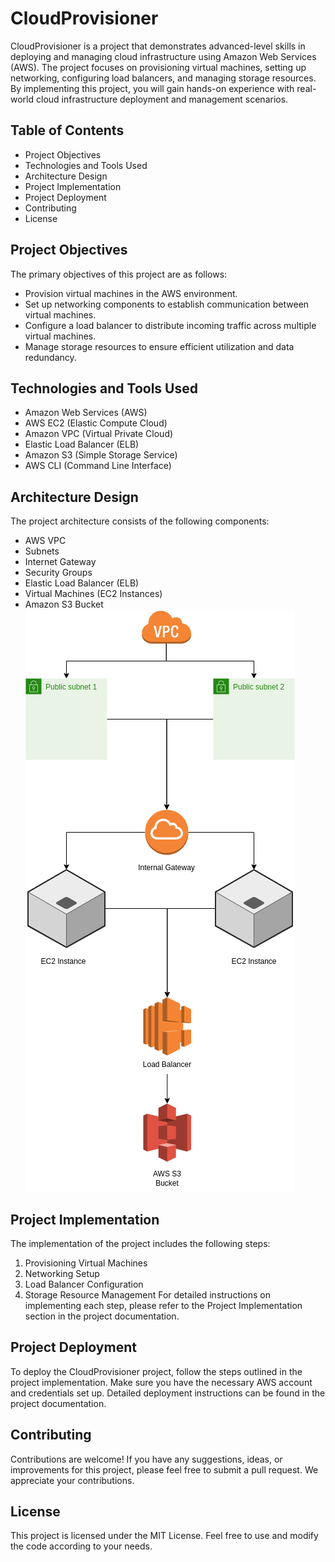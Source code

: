 # CloudProvisioner
CloudProvisioner is a project that demonstrates advanced-level skills in deploying and managing cloud infrastructure using Amazon Web Services (AWS). The project focuses on provisioning virtual machines, setting up networking, configuring load balancers, and managing storage resources. By implementing this project, you will gain hands-on experience with real-world cloud infrastructure deployment and management scenarios.

## Table of Contents
- Project Objectives
- Technologies and Tools Used
- Architecture Design
- Project Implementation
- Project Deployment
- Contributing
- License

## Project Objectives
The primary objectives of this project are as follows:
- Provision virtual machines in the AWS environment.
- Set up networking components to establish communication between virtual machines.
- Configure a load balancer to distribute incoming traffic across multiple virtual machines.
- Manage storage resources to ensure efficient utilization and data redundancy.

## Technologies and Tools Used
- Amazon Web Services (AWS)
- AWS EC2 (Elastic Compute Cloud)
- Amazon VPC (Virtual Private Cloud)
- Elastic Load Balancer (ELB)
- Amazon S3 (Simple Storage Service)
- AWS CLI (Command Line Interface)

## Architecture Design
The project architecture consists of the following components: 
- AWS VPC
- Subnets
- Internet Gateway
- Security Groups
- Elastic Load Balancer (ELB)
- Virtual Machines (EC2 Instances)
- Amazon S3 Bucket
![Architecture Diagram](architecture.drawio.png)


## Project Implementation
The implementation of the project includes the following steps:

1. Provisioning Virtual Machines
2. Networking Setup
3. Load Balancer Configuration
4. Storage Resource Management
For detailed instructions on implementing each step, please refer to the Project Implementation section in the project documentation.

## Project Deployment
To deploy the CloudProvisioner project, follow the steps outlined in the project implementation. Make sure you have the necessary AWS account and credentials set up. Detailed deployment instructions can be found in the project documentation.

## Contributing
Contributions are welcome! If you have any suggestions, ideas, or improvements for this project, please feel free to submit a pull request. We appreciate your contributions.

## License
This project is licensed under the MIT License. Feel free to use and modify the code according to your needs.
